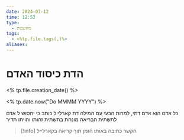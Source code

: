 ```yaml
---
date: 2024-07-12
time: 12:53
type:
  - מחשבות
tags:
  - <%tp.file.tags(,)%>
aliases:
---
```


# הדת כיסוד האדם

<% tp.file.creation_date() %> 

<% tp.date.now("Do MMMM YYYY") %>


כל אדם הוא אדם דתי, למרות הבעי עם המילה דת
קארלייל כותב כי יחסוש ל אדם לתשתית הבריאה מונחת בתשתית זהותו והויתו תדיר



> [!info] 
> הקשר כתיבה 
> באותו הזמן
> 	תוך קריאה בקארלייל
